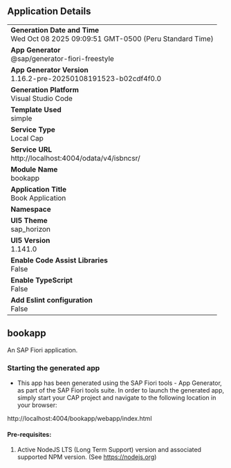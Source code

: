 ## Application Details
|               |
| ------------- |
|**Generation Date and Time**<br>Wed Oct 08 2025 09:09:51 GMT-0500 (Peru Standard Time)|
|**App Generator**<br>@sap/generator-fiori-freestyle|
|**App Generator Version**<br>1.16.2-pre-20250108191523-b02cdf4f0.0|
|**Generation Platform**<br>Visual Studio Code|
|**Template Used**<br>simple|
|**Service Type**<br>Local Cap|
|**Service URL**<br>http://localhost:4004/odata/v4/isbncsr/|
|**Module Name**<br>bookapp|
|**Application Title**<br>Book Application|
|**Namespace**<br>|
|**UI5 Theme**<br>sap_horizon|
|**UI5 Version**<br>1.141.0|
|**Enable Code Assist Libraries**<br>False|
|**Enable TypeScript**<br>False|
|**Add Eslint configuration**<br>False|

## bookapp

An SAP Fiori application.

### Starting the generated app

-   This app has been generated using the SAP Fiori tools - App Generator, as part of the SAP Fiori tools suite.  In order to launch the generated app, simply start your CAP project and navigate to the following location in your browser:

http://localhost:4004/bookapp/webapp/index.html

#### Pre-requisites:

1. Active NodeJS LTS (Long Term Support) version and associated supported NPM version.  (See https://nodejs.org)


